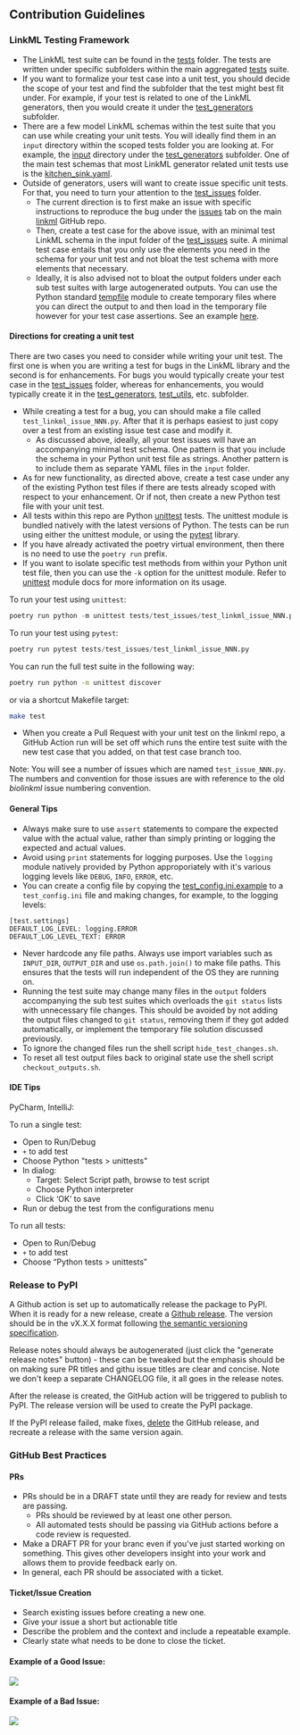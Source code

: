 ## Contribution Guidelines


### LinkML Testing Framework

* The LinkML test suite can be found in the [tests](../../tests/) folder. The tests are written under specific subfolders within the main aggregated [tests](../../tests/) suite. 
* If you want to formalize your test case into a unit test, you should decide the scope of your test and find the subfolder that the test might best fit under. For example, if your test is related to one of the LinkML generators, then you would create it under the [test_generators](../../tests/test_generators/) subfolder.
* There are a few model LinkML schemas within the test suite that you can use while creating your unit tests. You will ideally find them in an `input` directory within the scoped tests folder you are looking at. For example, the [input](../../tests/test_generators/input/) directory under the [test_generators](../../tests/test_generators/) subfolder. One of the main test schemas that most LinkML generator related unit tests use is the [kitchen_sink.yaml](../../tests/test_generators/input/kitchen_sink.yaml).
* Outside of generators, users will want to create issue specific unit tests. For that, you need to turn your attention to the [test_issues](../../tests/test_issues/) folder. 
  * The current direction is to first make an issue with specific instructions to reproduce the bug under the [issues](https://github.com/linkml/linkml/issues) tab on the main [linkml](https://github.com/linkml/linkml/) GitHub repo.
  * Then, create a test case for the above issue, with an minimal test LinkML schema in the input folder of the [test_issues](../../tests/test_issues/) suite. A minimal test case entails that you only use the elements you need in the schema for your unit test and not bloat the test schema with more elements that necessary.
  * Ideally, it is also advised not to bloat the output folders under each sub test suites with large autogenerated outputs. You can use the Python standard [tempfile](https://docs.python.org/3/library/tempfile.html) module to create temporary files where you can direct the output to and then load in the temporary file however for your test case assertions. See an example [here](../../tests/test_generators/test_excelgen.py).

#### Directions for creating a unit test

There are two cases you need to consider while writing your unit test. The first one is when you are writing a test for bugs in the LinkML library and the second is for enhancements. For bugs you would typically create your test case in the [test_issues](../../tests/test_issues/) folder, whereas for enhancements, you would typically create it in the [test_generators](../../tests/test_generators/), [test_utils](../../tests/test_utils/), etc. subfolder.
* While creating a test for a bug, you can should make a file called `test_linkml_issue_NNN.py`. After that it is perhaps easiest to just copy over a test from an existing issue test case and modify it.
  * As discussed above, ideally, all your test issues will have an accompanying minimal test schema. One pattern is that you include the schema in your Python unit test file as strings. Another pattern is to include them as separate YAML files in the `input` folder.
* As for new functionality, as directed above, create a test case under any of the existing Python test files if there are tests already scoped with respect to your enhancement. Or if not, then create a new Python test file with your unit test.
* All tests within this repo are Python [unittest](https://docs.python.org/3/library/unittest.html) tests. The unittest module is bundled natively with the latest versions of Python. The tests can be run using either the unittest module, or using the [pytest](https://docs.pytest.org/en/6.2.x/) library.
* If you have already activated the poetry virtual environment, then there is no need to use the `poetry run` prefix.
* If you want to isolate specific test methods from within your Python unit test file, then you can use the `-k` option for the unittest module. Refer to [unittest](https://docs.python.org/3.3/library/unittest.html) module docs for more information on its usage.


To run your  test using `unittest`:

```python
poetry run python -m unittest tests/test_issues/test_linkml_issue_NNN.py
```

To run your test using `pytest`:

```python
poetry run pytest tests/test_issues/test_linkml_issue_NNN.py
```
You can run the full test suite in the following way:

```bash
poetry run python -m unittest discover
```

or via a shortcut Makefile target:
```bash
make test
```


* When you create a Pull Request with your unit test on the linkml repo, a GitHub Action run will be set off which 
runs the entire test suite with the new test case that you added, on that test case branch too.

Note: You will see a number of issues which are named `test_issue_NNN.py`. The numbers and convention for those 
issues are with reference to the old *biolinkml* issue numbering convention.

#### General Tips

* Always make sure to use `assert` statements to compare the expected value with the actual value, rather than simply printing or logging the expected and actual values.
* Avoid using `print` statements for logging purposes. Use the `logging` module natively provided by Python approporiately with it's various logging levels like `DEBUG`, `INFO`, `ERROR`, etc.
* You can create a config file by copying the [test_config.ini.example](https://github.com/linkml/linkml/blob/main/tests/test_config.ini.example) to a `test_config.ini` file and making changes, for example, to the logging levels:

```
[test.settings]
DEFAULT_LOG_LEVEL: logging.ERROR
DEFAULT_LOG_LEVEL_TEXT: ERROR
```

* Never hardcode any file paths. Always use import variables such as `INPUT_DIR`, `OUTPUT_DIR` and use `os.path.join()` to make file paths. This ensures that the tests will run independent of the OS they are running on.
* Running the test suite may change many files in the `output` folders accompanying the sub test suites which overloads the `git status` lists with unnecessary file changes. This should be avoided by not adding the output files changed to `git status`, removing them if they got added automatically, or implement the temporary file solution discussed previously.
* To ignore the changed files run the shell script `hide_test_changes.sh`.
* To reset all test output files back to original state use the shell script `checkout_outputs.sh`.


#### IDE Tips
PyCharm, IntelliJ:

To run a single test:
* Open to Run/Debug
* `+` to add test
* Choose Python "tests > unittests"
* In dialog:
  * Target: Select Script path, browse to test script
  * Choose Python interpreter
  * Click ‘OK’ to save
* Run or debug the test from the configurations menu

To run all tests:
* Open to Run/Debug
* `+` to add test
* Choose “Python tests > unittests”

### Release to PyPI

A Github action is set up to automatically release the package to PyPI. When it is ready for a new release, create a [Github release](https://github.com/linkml/releases). The version should be in the vX.X.X format following [the semantic versioning specification](https://semver.org/).

Release notes should always be autogenerated (just click the "generate release notes" button) - these can be tweaked but the emphasis should be on making sure PR titles and githu issue titles are clear and concise. Note we don't keep a separate CHANGELOG file, it all goes in the release notes.

After the release is created, the GitHub action will be triggered to publish to PyPI. The release version will be used to create the PyPI package.

If the PyPI release failed, make fixes, [delete](https://docs.github.com/en/enterprise/2.16/user/github/administering-a-repository/editing-and-deleting-releases#deleting-a-release) the GitHub release, and recreate a release with the same version again.

### GitHub Best Practices 

#### PRs 

* PRs should be in a DRAFT state until they are ready for review and tests are passing.
  * PRs should be reviewed by at least one other person.
  * All automated tests should be passing via GitHub actions before a code review is requested.
* Make a DRAFT PR for your branc even if you've just started working on something.  This gives other developers
insight into your work and allows them to provide feedback early on.
* In general, each PR should be associated with a ticket.

#### Ticket/Issue Creation

* Search existing issues before creating a new one.
* Give your issue a short but actionable title
* Describe the problem and the context and include a repeatable example.
* Clearly state what needs to be done to close the ticket.

#### Example of a Good Issue:

![](a_good_issue.png)


#### Example of a Bad Issue:

![](a_bad_issue.png)